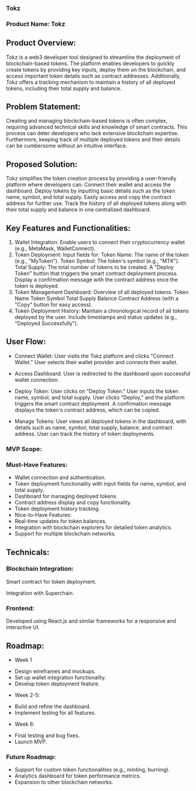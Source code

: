 ### Tokz

### Product Name: Tokz

## Product Overview:
Tokz is a web3 developer tool designed to streamline the deployment of blockchain-based tokens. The platform enables developers to quickly create tokens by providing key inputs, deploy them on the blockchain, and access important token details such as contract addresses. Additionally, Tokz offers a tracking mechanism to maintain a history of all deployed tokens, including their total supply and balance.

## Problem Statement:
Creating and managing blockchain-based tokens is often complex, requiring advanced technical skills and knowledge of smart contracts. This process can deter developers who lack extensive blockchain expertise. Furthermore, keeping track of multiple deployed tokens and their details can be cumbersome without an intuitive interface.

## Proposed Solution:
Tokz simplifies the token creation process by providing a user-friendly platform where developers can:
Connect their wallet and access the dashboard.
Deploy tokens by inputting basic details such as the token name, symbol, and total supply.
Easily access and copy the contract address for further use.
Track the history of all deployed tokens along with their total supply and balance in one centralized dashboard.

## Key Features and Functionalities:
1. Wallet Integration:
Enable users to connect their cryptocurrency wallet (e.g., MetaMask, WalletConnect).
2. Token Deployment:
Input fields for:
Token Name: The name of the token (e.g., "MyToken").
Token Symbol: The token's symbol (e.g., "MTK").
Total Supply: The total number of tokens to be created.
A "Deploy Token" button that triggers the smart contract deployment process.
Display a confirmation message with the contract address once the token is deployed.
3. Token Management Dashboard:
Overview of all deployed tokens:
Token Name
Token Symbol
Total Supply
Balance
Contract Address (with a "Copy" button for easy access).
4. Token Deployment History:
Maintain a chronological record of all tokens deployed by the user.
Include timestamps and status updates (e.g., "Deployed Successfully").

## User Flow:
* Connect Wallet:
User visits the Tokz platform and clicks "Connect Wallet."
User selects their wallet provider and connects their wallet.


* Access Dashboard:
User is redirected to the dashboard upon successful wallet connection.


* Deploy Token:
User clicks on "Deploy Token."
User inputs the token name, symbol, and total supply.
User clicks "Deploy," and the platform triggers the smart contract deployment.
A confirmation message displays the token's contract address, which can be copied.



* Manage Tokens:
User views all deployed tokens in the dashboard, with details such as name, symbol, total supply, balance, and contract address.
User can track the history of token deployments.

### MVP Scope:


### Must-Have Features:
* Wallet connection and authentication.
* Token deployment functionality with input fields for name, symbol, and total supply.
* Dashboard for managing deployed tokens.
* Contract address display and copy functionality.
* Token deployment history tracking.
* Nice-to-Have Features:
* Real-time updates for token balances.
* Integration with blockchain explorers for detailed token analytics.
* Support for multiple blockchain networks.

## Technicals:

### Blockchain Integration:

Smart contract for token deployment.

Integration with Superchain.

### Frontend:
Developed using React.js and similar frameworks for a responsive and interactive UI.

## Roadmap:
* Week 1
- Design wireframes and mockups.
- Set up wallet integration functionality.
- Develop token deployment feature.
* Week 2-5:
- Build and refine the dashboard.
- Implement testing for all features.
* Week 6:
- Final testing and bug fixes.
- Launch MVP.

### Future Roadmap:
- Support for custom token functionalities (e.g., minting, burning).
- Analytics dashboard for token performance metrics.
- Expansion to other blockchain networks.
